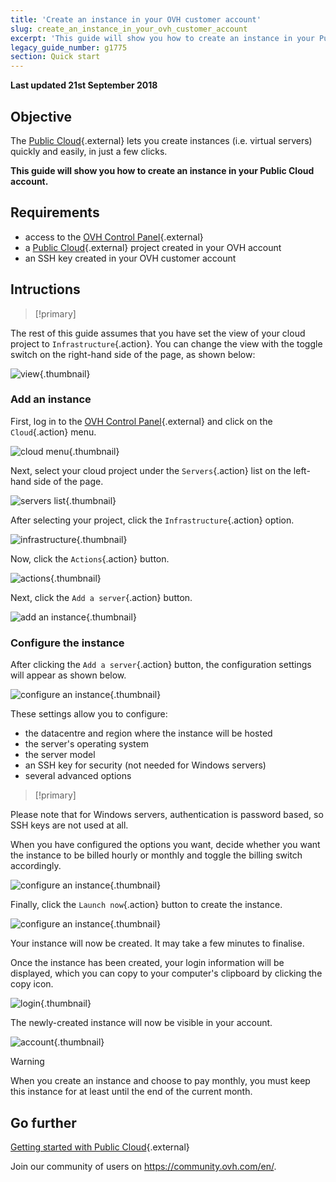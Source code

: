 ```yaml
---
title: 'Create an instance in your OVH customer account'
slug: create_an_instance_in_your_ovh_customer_account
excerpt: 'This guide will show you how to create an instance in your Public Cloud account.'
legacy_guide_number: g1775
section: Quick start
---
```


**Last updated 21st September 2018**

## Objective

The [Public Cloud](https://www.ovh.co.uk/public-cloud/instances/){.external} lets you create instances (i.e. virtual servers) quickly and easily, in just a few clicks.

**This guide will show you how to create an instance in your Public Cloud account.**

## Requirements

* access to the [OVH Control Panel](https://www.ovh.com/auth/?action=gotomanager){.external}
* a [Public Cloud](https://www.ovh.co.uk/public-cloud/instances/){.external} project created in your OVH account
* an SSH key created in your OVH customer account

## Intructions

> [!primary]
>
The rest of this guide assumes that you have set the view of your cloud project to `Infrastructure`{.action}. You can change the view with the toggle switch on the right-hand side of the page, as shown below:
>

![view](images/pci-instance-view-01.png){.thumbnail}

### Add an instance

First, log in to the [OVH Control Panel](https://www.ovh.com/auth/?action=gotomanager){.external} and click on the `Cloud`{.action} menu.

![cloud menu](images/pci-instance-cloud-01.png){.thumbnail}

Next, select your cloud project under the `Servers`{.action} list on the left-hand side of the page.

![servers list](images/pci-instance-servers-01.png){.thumbnail}

After selecting your project, click the `Infrastructure`{.action} option.

![infrastructure](images/pci-instance-infrastructure-01.png){.thumbnail}

Now, click the `Actions`{.action} button.

![actions](images/pci-instance-actions-01.png){.thumbnail}

Next, click the `Add a server`{.action} button.

![add an instance](images/pci-instance-actions-02.png){.thumbnail}

### Configure the instance

After clicking the `Add a server`{.action} button, the configuration settings will appear as shown below.

![configure an instance](images/pci-instance-configuration-01.png){.thumbnail}

These settings allow you to configure:

* the datacentre and region where the instance will be hosted
* the server's operating system
* the server model
* an SSH key for security (not needed for Windows servers)
* several advanced options

> [!primary]
>
Please note that for Windows servers, authentication is password based, so SSH keys are not used at all.
>


When you have configured the options you want, decide whether you want the instance to be billed hourly or monthly and toggle the billing switch accordingly.

![configure an instance](images/pci-instance-configuration-02.png){.thumbnail}

Finally, click the `Launch now`{.action} button to create the instance.

![configure an instance](images/pci-instance-configuration-03.png){.thumbnail}

Your instance will now be created. It may take a few minutes to finalise.

Once the instance has been created, your login information will be displayed, which you can copy to your computer's clipboard by clicking the copy icon.

![login](images/pci-instance-login-01.png){.thumbnail}

The newly-created instance will now be visible in your account.

![account](images/pci-instance-created-01.png){.thumbnail}

> [!warning]
>
When you create an instance and choose to pay monthly, you must keep this instance for at least until the end of the current month.
>

## Go further

[Getting started with Public Cloud](https://docs.ovh.com/gb/en/public-cloud/getting_started_with_public_cloud_logging_in_and_creating_a_project/){.external}

Join our community of users on <https://community.ovh.com/en/>.